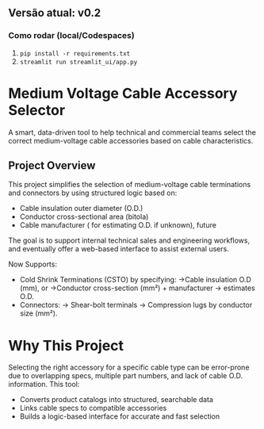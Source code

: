 ## Versão atual: v0.2

### Como rodar (local/Codespaces)
1. `pip install -r requirements.txt`  
2. `streamlit run streamlit_ui/app.py`  

# Medium Voltage Cable Accessory Selector

A smart, data-driven tool to help technical and commercial teams select the correct medium-voltage cable accessories based on cable characteristics.

##  Project Overview

This project simplifies the selection of medium-voltage cable terminations and connectors by using structured logic based on:

- Cable insulation outer diameter (O.D.)
- Conductor cross-sectional area (bitola)
- Cable manufacturer ( for estimating O.D. if unknown), future 

The goal is to support internal technical sales and engineering workflows, and eventually offer a web-based interface to assist external users.

Now Supports:
 - Cold Shrink Terminations (CSTO) by specifying:
    ->Cable insulation O.D (mm), or
    ->Conductor cross-section (mm²) + manufacturer → estimates O.D.
- Connectors:
    -> Shear-bolt terminals
    -> Compression lugs by conductor size (mm²).
    
# Why This Project

Selecting the right accessory for a specific cable type can be error-prone due to overlapping specs, multiple part numbers, and lack of cable O.D. information. This tool:

- Converts product catalogs into structured, searchable data
- Links cable specs to compatible accessories
- Builds a logic-based interface for accurate and fast selection

